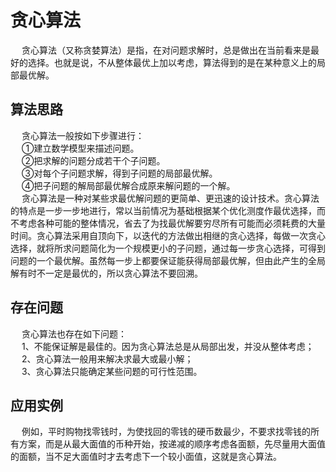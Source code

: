 


# 贪心算法
<!-- 
https://baike.baidu.com/item/%E8%B4%AA%E5%BF%83%E7%AE%97%E6%B3%95/5411800?fr=aladdin


拜托，别再问我贪心算法了！ 
https://mp.weixin.qq.com/s?__biz=MzI5MTU1MzM3MQ==&mid=2247483945&idx=1&sn=6f5b0d8c0ac60f40068986738d038a4d&scene=21#wechat_redirect
贪心算法
https://blog.csdn.net/qfikh/article/details/51959226


https://blog.csdn.net/IT_moshang/article/details/80398597
https://www.cnblogs.com/seaspring/p/11562304.html
https://www.sohu.com/a/256022793_478315
-->

&emsp; 贪心算法（又称贪婪算法）是指，在对问题求解时，总是做出在当前看来是最好的选择。也就是说，不从整体最优上加以考虑，算法得到的是在某种意义上的局部最优解。  

## 算法思路
&emsp; 贪心算法一般按如下步骤进行：  
&emsp; ①建立数学模型来描述问题。  
&emsp; ②把求解的问题分成若干个子问题。  
&emsp; ③对每个子问题求解，得到子问题的局部最优解。  
&emsp; ④把子问题的解局部最优解合成原来解问题的一个解。  
&emsp; 贪心算法是一种对某些求最优解问题的更简单、更迅速的设计技术。贪心算法的特点是一步一步地进行，常以当前情况为基础根据某个优化测度作最优选择，而不考虑各种可能的整体情况，省去了为找最优解要穷尽所有可能而必须耗费的大量时间。贪心算法采用自顶向下，以迭代的方法做出相继的贪心选择，每做一次贪心选择，就将所求问题简化为一个规模更小的子问题，通过每一步贪心选择，可得到问题的一个最优解。虽然每一步上都要保证能获得局部最优解，但由此产生的全局解有时不一定是最优的，所以贪心算法不要回溯。  


## 存在问题
&emsp; 贪心算法也存在如下问题：  
&emsp; 1、不能保证解是最佳的。因为贪心算法总是从局部出发，并没从整体考虑；  
&emsp; 2、贪心算法一般用来解决求最大或最小解；  
&emsp; 3、贪心算法只能确定某些问题的可行性范围。  


## 应用实例
&emsp; 例如，平时购物找零钱时，为使找回的零钱的硬币数最少，不要求找零钱的所有方案，而是从最大面值的币种开始，按递减的顺序考虑各面额，先尽量用大面值的面额，当不足大面值时才去考虑下一个较小面值，这就是贪心算法。  


